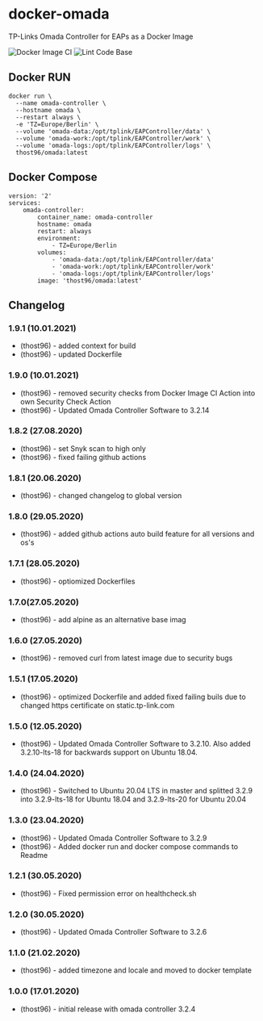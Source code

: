 # docker-omada
TP-Links Omada Controller for EAPs as a Docker Image

![Docker Image CI](https://github.com/thost96/docker-omada/workflows/Docker%20Image%20CI/badge.svg)
![Lint Code Base](https://github.com/thost96/docker-omada/workflows/Lint%20Code%20Base/badge.svg)

## Docker RUN

    docker run \
      --name omada-controller \
      --hostname omada \
      --restart always \      
      -e 'TZ=Europe/Berlin' \
      --volume 'omada-data:/opt/tplink/EAPController/data' \
      --volume 'omada-work:/opt/tplink/EAPController/work' \
      --volume 'omada-logs:/opt/tplink/EAPController/logs' \
      thost96/omada:latest

## Docker Compose

    version: '2'
    services:
        omada-controller:
            container_name: omada-controller
            hostname: omada        
            restart: always
            environment:
                - TZ=Europe/Berlin
            volumes:
                - 'omada-data:/opt/tplink/EAPController/data'
                - 'omada-work:/opt/tplink/EAPController/work'
                - 'omada-logs:/opt/tplink/EAPController/logs'
            image: 'thost96/omada:latest'


## Changelog

### 1.9.1 (10.01.2021)
* (thost96) - added context for build 
* (thost96) - updated Dockerfile 

### 1.9.0  (10.01.2021)
* (thost96) - removed security checks from Docker Image CI Action into own Security Check Action
* (thost96) - Updated Omada Controller Software to 3.2.14

### 1.8.2 (27.08.2020)
* (thost96) - set Snyk scan to high only
* (thost96) - fixed failing github actions

### 1.8.1 (20.06.2020)
* (thost96) - changed changelog to global version

### 1.8.0 (29.05.2020)
* (thost96) - added github actions auto build feature for all versions and os's

### 1.7.1 (28.05.2020)
* (thost96) - optiomized Dockerfiles

### 1.7.0(27.05.2020)
* (thost96) - add alpine as an alternative base imag

### 1.6.0 (27.05.2020)
* (thost96) - removed curl from latest image due to security bugs

### 1.5.1 (17.05.2020)
* (thost96) - optimized Dockerfile and added fixed failing buils due to changed https certificate on static.tp-link.com

### 1.5.0 (12.05.2020)
* (thost96) - Updated Omada Controller Software to 3.2.10. Also added 3.2.10-lts-18 for backwards support on Ubuntu 18.04.

### 1.4.0 (24.04.2020)
* (thost96) - Switched to Ubuntu 20.04 LTS in master and splitted 3.2.9 into 3.2.9-lts-18 for Ubuntu 18.04 and 3.2.9-lts-20 for Ubuntu 20.04

### 1.3.0 (23.04.2020)
* (thost96) - Updated Omada Controller Software to 3.2.9
* (thost96) - Added docker run and docker compose commands to Readme

### 1.2.1 (30.05.2020)
* (thost96) - Fixed permission error on healthcheck.sh

### 1.2.0 (30.05.2020)
* (thost96) - Updated Omada Controller Software to 3.2.6

### 1.1.0 (21.02.2020)
* (thost96) - added timezone and locale and moved to docker template

### 1.0.0 (17.01.2020)
* (thost96) - initial release with omada controller 3.2.4
